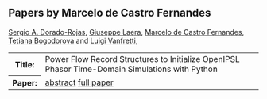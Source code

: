 ## Papers by Marcelo de Castro Fernandes
<table><a href="/proceedings/authors/SergioA.Dorado-Rojas">Sergio A. Dorado-Rojas</a>, <a href="/proceedings/authors/GiuseppeLaera">Giuseppe Laera</a>, <a href="/proceedings/authors/MarcelodeCastroFernandes">Marcelo de Castro Fernandes</a>, <a href="/proceedings/authors/TetianaBogodorova">Tetiana Bogodorova</a> and <a href="/proceedings/authors/LuigiVanfretti">Luigi Vanfretti</a>, </td>
</tr>
<tr><th>Title:</th>
<td>Power Flow Record Structures to Initialize OpenIPSL Phasor Time-Domain Simulations with Python</td>
</tr>
<tr><th>Paper:</th>
<td><a href="/abstracts/abstract_2A_4">abstract</a> <a href="/proceedings/papers/Modelica2021session2A_paper4.pdf">full paper</a></td>
</tr>
</table>